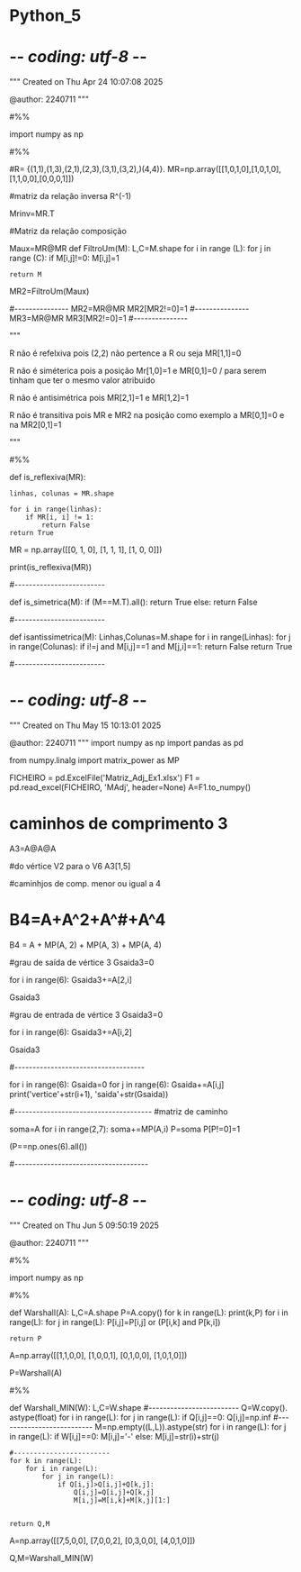 # Python_5

# -*- coding: utf-8 -*-
"""
Created on Thu Apr 24 10:07:08 2025

@author: 2240711
"""

#%%

import numpy as np


#%%

#R= {(1,1),(1,3),(2,1),(2,3),(3,1),(3,2),)(4,4)}.
MR=np.array([[1,0,1,0],[1,0,1,0],[1,1,0,0],[0,0,0,1]])


#matriz da relação inversa R^(-1)

Mrinv=MR.T

#Matriz da relação composição

Maux=MR@MR
def FiltroUm(M):
    L,C=M.shape
    for i in range (L):
        for j in range (C):
            if M[i,j]!=0:
                M[i,j]=1
                
    return M

MR2=FiltroUm(Maux)

#---------------
MR2=MR@MR
MR2[MR2!=0]=1
#---------------
MR3=MR@MR
MR3[MR2!=0]=1
#---------------

"""

R não é refelxiva pois (2,2) não pertence a R ou seja MR[1,1]=0

R não é siméterica pois a posição Mr[1,0]=1 e MR[0,1]=0 / para serem tinham que ter o mesmo valor atribuido

R não é antisimétrica pois MR[2,1]=1 e MR[1,2]=1

R não é transitiva pois MR e MR2 na posição como exemplo a MR[0,1]=0 e na MR2[0,1]=1

"""

#%%

def is_reflexiva(MR):
  
    linhas, colunas = MR.shape
 
    for i in range(linhas):
        if MR[i, i] != 1:
            return False
    return True


MR = np.array([[0, 1, 0],
               [1, 1, 1],
               [1, 0, 0]])

print(is_reflexiva(MR))  

#-------------------------

def is_simetrica(M):
    if (M==M.T).all():
        return True
    else:
        return False
    
#-------------------------

def isantissimetrica(M):
    Linhas,Colunas=M.shape
    for i in range(Linhas):
        for j in range(Colunas):
            if i!=j and M[i,j]==1 and M[j,i]==1:
                return False
    return True

#-------------------------


# -*- coding: utf-8 -*-
"""
Created on Thu May 15 10:13:01 2025

@author: 2240711
"""
import numpy as np
import pandas as pd

from numpy.linalg import matrix_power as MP

FICHEIRO = pd.ExcelFile('Matriz_Adj_Ex1.xlsx')
F1 = pd.read_excel(FICHEIRO, 'MAdj', header=None)
A=F1.to_numpy()

# caminhos de comprimento 3

A3=A@A@A


#do vértice V2 para o V6
A3[1,5]

#caminhjos de comp. menor ou igual a 4
# B4=A+A^2+A^#+A^4

B4 = A + MP(A, 2) + MP(A, 3) + MP(A, 4)

#grau de saída de vértice 3
Gsaida3=0

for i in range(6):
    Gsaida3+=A[2,i]
    
Gsaida3

#grau de entrada de vértice 3
Gsaida3=0

for i in range(6):
    Gsaida3+=A[i,2]
    
Gsaida3

#------------------------------------

for i in range(6):
    Gsaida=0
    for j in range(6):
        Gsaida+=A[i,j]
        print('vertice'+str(i+1), 'saida'+str(Gsaida))

#--------------------------------------
#matriz de caminho

soma=A
for i in range(2,7):
    soma+=MP(A,i)
P=soma
P[P!=0]=1

(P==np.ones(6).all())

#-------------------------------------

# -*- coding: utf-8 -*-
"""
Created on Thu Jun  5 09:50:19 2025

@author: 2240711
"""

#%%

import numpy as np

#%%

def Warshall(A):
    L,C=A.shape
    P=A.copy()
    for k in range(L):
        print(k,P)
        for i in range(L):
            for j in range(L):
                P[i,j]=P[i,j] or (P[i,k] and P[k,i])
                
    return P

A=np.array([[1,1,0,0], [1,0,0,1], [0,1,0,0], [1,0,1,0]])

P=Warshall(A)

#%%

def Warshall_MIN(W):
    L,C=W.shape
    #-------------------------
    Q=W.copy(). astype(float)
    for i in range(L):
        for j in range(L):
            if Q[i,j]==0:
                Q[i,j]=np.inf
    #--------------------------
    M=np.empty((L,L)).astype(str)
    for i in range(L):
        for j in range(L):
            if W[i,j]==0:
                M[i,j]='-'
            else:
                M[i,j]=str(i)+str(j)
                
    #------------------------
    for k in range(L):
        for i in range(L):
            for j in range(L):
                if Q[i,j]>Q[i,j]+Q[k,j]:
                    Q[i,j]=Q[i,j]+Q[k,j]
                    M[i,j]=M[i,k]+M[k,j][1:]
                    
                
    return Q,M

A=np.array([[7,5,0,0], [7,0,0,2], [0,3,0,0], [4,0,1,0]])

Q,M=Warshall_MIN(W)

